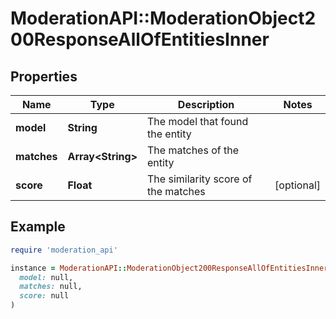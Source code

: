 # ModerationAPI::ModerationObject200ResponseAllOfEntitiesInner

## Properties

| Name | Type | Description | Notes |
| ---- | ---- | ----------- | ----- |
| **model** | **String** | The model that found the entity |  |
| **matches** | **Array&lt;String&gt;** | The matches of the entity |  |
| **score** | **Float** | The similarity score of the matches | [optional] |

## Example

```ruby
require 'moderation_api'

instance = ModerationAPI::ModerationObject200ResponseAllOfEntitiesInner.new(
  model: null,
  matches: null,
  score: null
)
```

